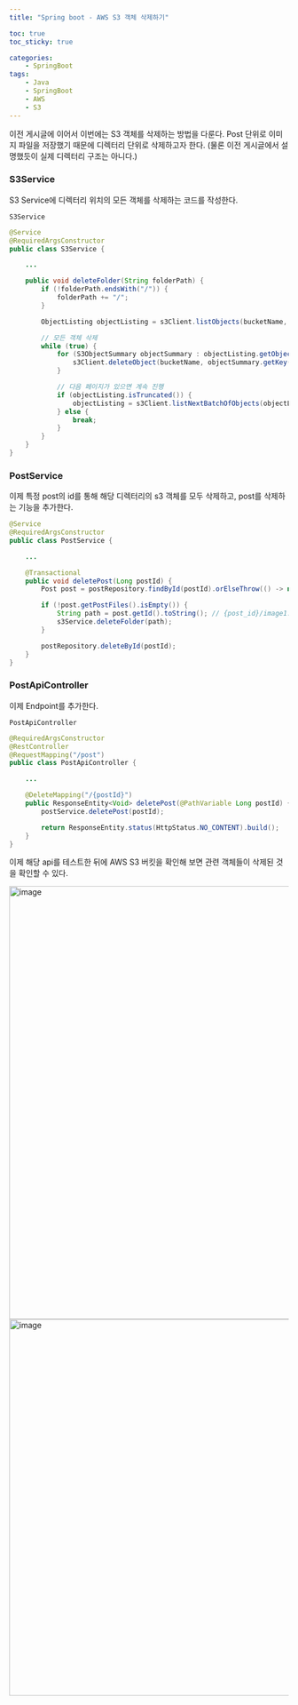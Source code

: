 ```yaml
---
title: "Spring boot - AWS S3 객체 삭제하기"

toc: true
toc_sticky: true

categories:
    - SpringBoot
tags:
    - Java
    - SpringBoot
    - AWS
    - S3
---
```


이전 게시글에 이어서 이번에는 S3 객체를 삭제하는 방법을 다룬다. Post 단위로 이미지 파일을 저장했기 때문에 디렉터리 단위로 삭제하고자 한다. (물론 이전 게시글에서 설명했듯이 실제 디렉터리 구조는 아니다.)

### S3Service

S3 Service에 디렉터리 위치의 모든 객체를 삭제하는 코드를 작성한다.

`S3Service`
```java
@Service
@RequiredArgsConstructor
public class S3Service {

    ...

    public void deleteFolder(String folderPath) {
        if (!folderPath.endsWith("/")) {
            folderPath += "/";
        }

        ObjectListing objectListing = s3Client.listObjects(bucketName, folderPath); // 목록 가져오기

        // 모든 객체 삭제
        while (true) {
            for (S3ObjectSummary objectSummary : objectListing.getObjectSummaries()) {
                s3Client.deleteObject(bucketName, objectSummary.getKey());
            }

            // 다음 페이지가 있으면 계속 진행
            if (objectListing.isTruncated()) {
                objectListing = s3Client.listNextBatchOfObjects(objectListing);
            } else {
                break;
            }
        }
    }
}
```

### PostService

이제 특정 post의 id를 통해 해당 디렉터리의 s3 객체를 모두 삭제하고, post를 삭제하는 기능을 추가한다.

```java
@Service
@RequiredArgsConstructor
public class PostService {

    ...

    @Transactional
    public void deletePost(Long postId) {
        Post post = postRepository.findById(postId).orElseThrow(() -> new RuntimeException("Post not found"));

        if (!post.getPostFiles().isEmpty()) {
            String path = post.getId().toString(); // {post_id}/image1.png 와 같은 형식이 되도록
            s3Service.deleteFolder(path);
        }

        postRepository.deleteById(postId);
    }
}
```

### PostApiController

이제 Endpoint를 추가한다.

`PostApiController`
```java
@RequiredArgsConstructor
@RestController
@RequestMapping("/post")
public class PostApiController {

    ...

    @DeleteMapping("/{postId}")
    public ResponseEntity<Void> deletePost(@PathVariable Long postId) {
        postService.deletePost(postId);

        return ResponseEntity.status(HttpStatus.NO_CONTENT).build();
    }
}
```

이제 해당 api를 테스트한 뒤에 AWS S3 버킷을 확인해 보면 관련 객체들이 삭제된 것을 확인할 수 있다.

<img width="780" alt="image" src="https://github.com/user-attachments/assets/0bbd678b-a358-4bc6-89ec-87e02e0c09dc" />

<img width="678" alt="image" src="https://github.com/user-attachments/assets/abba8998-f551-45db-86a6-437b45809105" />
